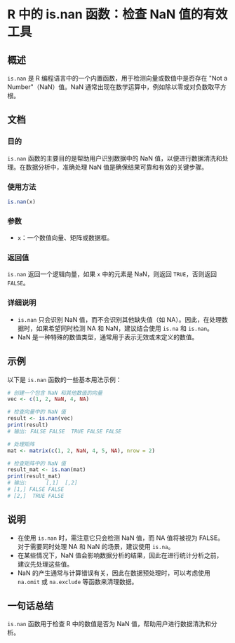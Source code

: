 <!--
Meta Description: # R 中的 is.nan 函数：检查 NaN 值的有效工具 ## 概述 `is.nan` 是 R 编程语言中的一个内置函数，用于检测向量或数值中是否存在 "Not a Number"（NaN）值。NaN 通常出现在数学运算中，例如除以零或对负数取平方根。 ## 文档 ### 目的 `is.nan`...
Meta Keywords: nan, false, true, vec, result
-->

# R 中的 is.nan 函数：检查 NaN 值的有效工具

## 概述
`is.nan` 是 R 编程语言中的一个内置函数，用于检测向量或数值中是否存在 "Not a Number"（NaN）值。NaN 通常出现在数学运算中，例如除以零或对负数取平方根。

## 文档
### 目的
`is.nan` 函数的主要目的是帮助用户识别数据中的 NaN 值，以便进行数据清洗和处理。在数据分析中，准确处理 NaN 值是确保结果可靠和有效的关键步骤。

### 使用方法
```R
is.nan(x)
```

### 参数
- `x`：一个数值向量、矩阵或数据框。

### 返回值
`is.nan` 返回一个逻辑向量，如果 `x` 中的元素是 NaN，则返回 `TRUE`，否则返回 `FALSE`。

### 详细说明
- `is.nan` 只会识别 NaN 值，而不会识别其他缺失值（如 NA）。因此，在处理数据时，如果希望同时检测 NA 和 NaN，建议结合使用 `is.na` 和 `is.nan`。
- NaN 是一种特殊的数值类型，通常用于表示无效或未定义的数值。

## 示例
以下是 `is.nan` 函数的一些基本用法示例：

```R
# 创建一个包含 NaN 和其他数值的向量
vec <- c(1, 2, NaN, 4, NA)

# 检查向量中的 NaN 值
result <- is.nan(vec)
print(result)
# 输出: FALSE FALSE  TRUE FALSE FALSE
```

```R
# 处理矩阵
mat <- matrix(c(1, 2, NaN, 4, 5, NA), nrow = 2)

# 检查矩阵中的 NaN 值
result_mat <- is.nan(mat)
print(result_mat)
# 输出:      [,1]  [,2]
# [1,] FALSE FALSE
# [2,]  TRUE FALSE
```

## 说明
- 在使用 `is.nan` 时，需注意它只会检测 NaN 值，而 NA 值将被视为 FALSE。对于需要同时处理 NA 和 NaN 的场景，建议使用 `is.na`。
- 在某些情况下，NaN 值会影响数据分析的结果，因此在进行统计分析之前，建议先处理这些值。
- NaN 的产生通常与计算错误有关，因此在数据预处理时，可以考虑使用 `na.omit` 或 `na.exclude` 等函数来清理数据。

## 一句话总结
`is.nan` 函数用于检查 R 中的数值是否为 NaN 值，帮助用户进行数据清洗和分析。